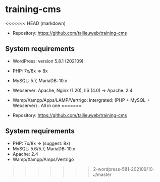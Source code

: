 # training-cms
<<<<<<< HEAD
(markdown)
* Repository: https://github.com/tailieuweb/training-cms

## System requirements
* WordPress: version 5.8.1 (202109)
* PHP: 7x/8x => 8x
* MySQL: 5.7, MariaDB: 10.x
* Webserver: Apache, Nginx (1.20), IIS (4.0) => Apache: 2.4

* Wamp/Xampp/Apps/LAMP/Vertrigo: intergrated: (PHP + MySQL + Webserver) : All in one
=======
* Repository: https://github.com/tailieuweb/training-cms

## System requirements
* PHP: 7x/8x => (suggest: 8x)
* MySQL: 5.6/5.7, MariaDB: 10.x
* Apache: 2.4
* Wamp/Xampp/Amps/Vertrigo
>>>>>>> 2-wordpress-581-202109/10-J/master
